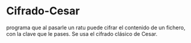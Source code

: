 # Cifrado-Cesar
programa que al pasarle un ratu puede cifrar el contenido de un fichero, con la clave que le pases. Se usa el cifrado clásico de Cesar.
